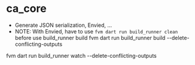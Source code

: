 # ca_core

- Generate JSON serialization, Envied, ...
- NOTE: With Envied, have to use `fvm dart run build_runner clean` before use build_runner build
fvm dart run build_runner build --delete-conflicting-outputs

fvm dart run build_runner watch --delete-conflicting-outputs